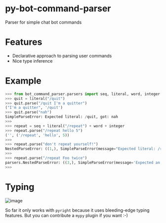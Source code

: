 # py-bot-command-parser
Parser for simple chat bot commands


# Features

- Declarative approach to parsing user commands
- Nice type inference


# Example

```py
>>> from bot_command_parser.parsers import seq, literal, word, integer
>>> quit = literal("/quit")
>>> quit.parse("/quit I'm a quitter")
("I'm a quitter", '/quit')
>>> quit.parse("nah")
SimpleParseError: Expected literal: /quit, got: nah
>>>
>>> repeat = seq + literal("/repeat") + word + integer
>>> repeat.parse("/repeat hello 5")
('', ('/repeat', 'hello', 5))
>>>
>>> repeat.parse("don't repeat yourself!")
NestedParseError: ((1,), SimpleParseError(message="Expected literal: /repeat, got: don't"))
>>>
>>> repeat.parse("/repeat Foo twice")
parsers.NestedParseError: ((3,), SimpleParseError(message='Expected an integer'))
>>>

```


# Typing

![image](https://user-images.githubusercontent.com/42166884/148468374-a1c3a40e-9676-4581-aceb-e687cc7fe7b9.png)


So far it only works with `pyright` because it uses bleeding-edge typing features.
But you can contribute a `mypy` plugin if you want :-)
